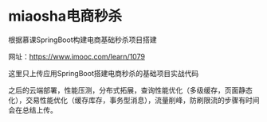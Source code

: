 # miaosha电商秒杀

根据慕课SpringBoot构建电商基础秒杀项目搭建

网址：https://www.imooc.com/learn/1079 

这里只上传应用SpringBoot搭建电商秒杀的基础项目实战代码

之后的云端部署，性能压测，分布式拓展，查询性能优化（多级缓存，页面静态化），交易性能优化（缓存库存，事务型消息），流量削峰，防刷限流的步骤有时间会在总结上传。
